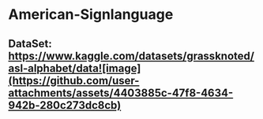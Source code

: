 # American-Signlanguage

## DataSet: https://www.kaggle.com/datasets/grassknoted/asl-alphabet/data![image](https://github.com/user-attachments/assets/4403885c-47f8-4634-942b-280c273dc8cb)
